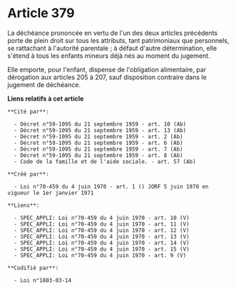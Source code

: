 # Article 379

La déchéance prononcée en vertu de l'un des deux articles précédents porte de plein droit sur tous les attributs, tant
patrimoniaux que personnels, se rattachant à l'autorité parentale ; à défaut d'autre détermination, elle s'étend à tous les
enfants mineurs déjà nés au moment du jugement.

Elle emporte, pour l'enfant, dispense de l'obligation alimentaire, par dérogation aux articles 205 à 207, sauf disposition
contraire dans le jugement de déchéance.

**Liens relatifs à cet article**

	**Cité par**:

	  - Décret n°59-1095 du 21 septembre 1959 - art. 10 (Ab)
	  - Décret n°59-1095 du 21 septembre 1959 - art. 13 (Ab)
	  - Décret n°59-1095 du 21 septembre 1959 - art. 2 (Ab)
	  - Décret n°59-1095 du 21 septembre 1959 - art. 6 (Ab)
	  - Décret n°59-1095 du 21 septembre 1959 - art. 7 (Ab)
	  - Décret n°59-1095 du 21 septembre 1959 - art. 8 (Ab)
	  - Code de la famille et de l'aide sociale. - art. 57 (Ab)

	**Créé par**:

	  - Loi n°70-459 du 4 juin 1970 - art. 1 () JORF 5 juin 1970 en vigueur le 1er janvier 1971

	**Liens**:

	  - SPEC_APPLI: Loi n°70-459 du 4 juin 1970 - art. 10 (V)
	  - SPEC_APPLI: Loi n°70-459 du 4 juin 1970 - art. 11 (V)
	  - SPEC_APPLI: Loi n°70-459 du 4 juin 1970 - art. 12 (V)
	  - SPEC_APPLI: Loi n°70-459 du 4 juin 1970 - art. 13 (V)
	  - SPEC_APPLI: Loi n°70-459 du 4 juin 1970 - art. 14 (V)
	  - SPEC_APPLI: Loi n°70-459 du 4 juin 1970 - art. 15 (V)
	  - SPEC_APPLI: Loi n°70-459 du 4 juin 1970 - art. 9 (V)

	**Codifié par**:

	  - Loi n°1803-03-14
